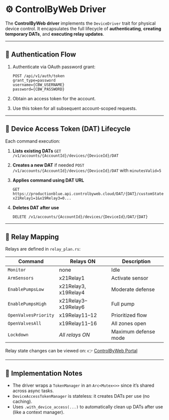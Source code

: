 # ⚙️ ControlByWeb Driver

The **ControlByWeb driver** implements the `DeviceDriver` trait for physical device control.
It encapsulates the full lifecycle of **authenticating**, **creating temporary DATs**, and **executing relay updates**.

---

## 🔑 Authentication Flow

1. Authenticate via OAuth password grant:

   ```http
   POST /api/v1/auth/token
   grant_type=password
   username={CBW_USERNAME}
   password={CBW_PASSWORD}
   ```

2. Obtain an access token for the account.

3. Use this token for all subsequent account-scoped requests.

---

## 🧩 Device Access Token (DAT) Lifecycle

Each command execution:

1. **Lists existing DATs**
   `GET /v1/accounts/{AccountId}/devices/{DeviceId}/DAT`

2. **Creates a new DAT** if needed
   `POST /v1/accounts/{AccountId}/devices/{DeviceId}/DAT`
   with `minutesValid=5`

3. **Applies command using DAT URL**

   ```
   GET https://productionblue.api.controlbyweb.cloud/DAT/{DAT}/customState.json?x21Relay1=1&x19Relay3=0...
   ```

4. **Deletes DAT after use**
   ```
   DELETE /v1/accounts/{AccountId}/devices/{DeviceId}/DAT/{DAT}
   ```

---

## 🔦 Relay Mapping

Relays are defined in `relay_plan.rs`:

| Command              | Relays ON            | Description          |
| -------------------- | -------------------- | -------------------- |
| `Monitor`            | none                 | Idle                 |
| `ArmSensors`         | x21Relay1            | Activate sensor      |
| `EnablePumpsLow`     | x21Relay3, x19Relay4 | Moderate defense     |
| `EnablePumpsHigh`    | x21Relay3–x19Relay6  | Full pump            |
| `OpenValvesPriority` | x19Relay11–12        | Prioritized flow     |
| `OpenValvesAll`      | x19Relay11–16        | All zones open       |
| `Lockdown`           | _All relays ON_      | Maximum defense mode |

Relay state changes can be viewed on:
👉 [ControlByWeb Portal](https://api.controlbyweb.cloud/accounts/3023095475/devs/2168150121/setup.html#)

---

## 🧠 Implementation Notes

- The driver wraps a `TokenManager` in an `Arc<Mutex<>>` since it’s shared across async tasks.
- `DeviceAccessTokenManager` is stateless: it creates DATs per use (no caching).
- Uses `.with_device_access(...)` to automatically clean up DATs after use (like a context manager).
